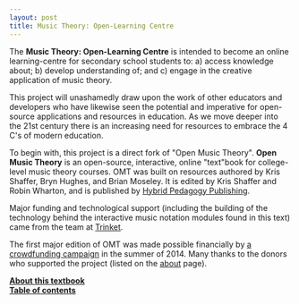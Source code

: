 ```yaml
---
layout: post
title: Music Theory: Open-Learning Centre
---
```


The **Music Theory: Open-Learning Centre** is intended to become an online learning-centre for secondary school students to:
a) access knowledge about; b) develop understanding of; and c) engage in the creative application of music theory.

This project will unashamedly draw upon the work of other educators and developers who have likewise seen the potential and imperative for open-source applications and resources in education. As we move deeper into the 21st century there is an increasing need for resources to embrace the 4 C's of modern education.

To begin with, this project is a direct fork of "Open Music Theory".
**Open Music Theory** is an open-source, interactive, online "text"book for college-level music theory courses. OMT was built on resources authored by Kris Shaffer, Bryn Hughes, and Brian Moseley. It is edited by Kris Shaffer and Robin Wharton, and is published by [Hybrid Pedagogy Publishing](http://www.hybridpedagogy.org/#publishing). 

Major funding and technological support (including the building of the technology behind the interactive music notation modules found in this text) came from the team at [Trinket](http://www.trinket.io).

The first major edition of OMT was made possible financially by [a crowdfunding campaign](http://www.hybridpedagogy.com/page-two/open-interactive-music-theory-textbook-campaign-update/) in the summer of 2014. Many thanks to the donors who supported the project (listed on the [about](about.html) page).

[**About this textbook**](about.html)  
[**Table of contents**](contents.html)